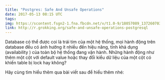 ```yaml
---
title: "Postgres: Safe And Unsafe Operations"
date: 2017-05-13 08:15 UTC
tags:
img: https://scontent.fsgn2-1.fna.fbcdn.net/v/t1.0-9/18057089_1372607032807261_4265403645765726847_n.png?oh=bb3d982c7cb3c08469330d8d7fba879f&oe=59BB8A25
link: http://r.grokking.org/safe-and-unsafe-operations-postgresql
---
```


Database có thể được coi là trái tim của một hệ thống, mọi hành động trên database đều có ảnh hưởng ít nhiều đến hiệu năng, tính khả dụng (availability ) của toàn bộ hệ thống đang vận hành. Những hành động như thêm một cột với default value hoặc thay đổi kiểu dữ liệu của một cột có khiến table bị lock hay không?

Hãy cùng tìm hiểu thêm qua bài viết sau để hiểu thêm nhé:

